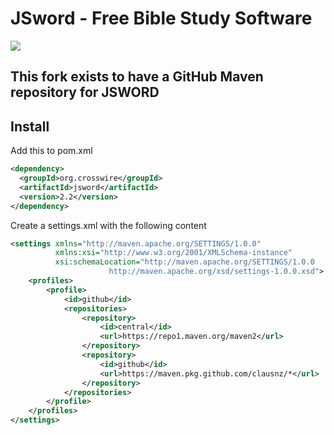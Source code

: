 # JSword - Free Bible Study Software

![](http://www.cloudbees.com/sites/default/files/Button-Powered-by-CB.png)

## This fork exists to have a GitHub Maven repository for JSWORD

## Install
Add this to pom.xml
````xml
<dependency>
  <groupId>org.crosswire</groupId>
  <artifactId>jsword</artifactId>
  <version>2.2</version>
</dependency>
````

Create a settings.xml with the following content
````xml
<settings xmlns="http://maven.apache.org/SETTINGS/1.0.0"
          xmlns:xsi="http://www.w3.org/2001/XMLSchema-instance"
          xsi:schemaLocation="http://maven.apache.org/SETTINGS/1.0.0
                      http://maven.apache.org/xsd/settings-1.0.0.xsd">
    <profiles>
        <profile>
            <id>github</id>
            <repositories>
                <repository>
                    <id>central</id>
                    <url>https://repo1.maven.org/maven2</url>
                </repository>
                <repository>
                    <id>github</id>
                    <url>https://maven.pkg.github.com/clausnz/*</url>
                </repository>
            </repositories>
        </profile>
    </profiles>
</settings>
````